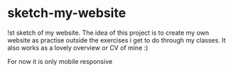# sketch-my-website
!st sketch of my website. The idea of this project is to create my own website as practise outside the exercises i get to do through my classes. It also works as a lovely overview or CV of mine :)

For now it is only mobile responsive
